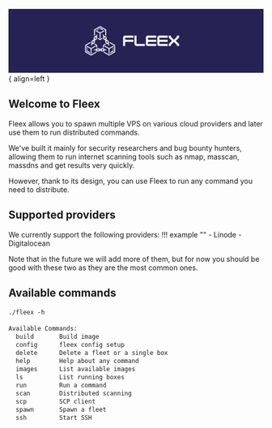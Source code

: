 ![Fleex](img/Fleex_banner.png){ align=left }

## Welcome to Fleex

Fleex allows you to spawn multiple VPS on various cloud providers and later use them to run distributed commands.

We've built it mainly for security researchers and bug bounty hunters, allowing them to run internet scanning tools such as nmap, masscan, massdns and get results very quickly.

However, thank to its design, you can use Fleex to run any command you need to distribute.

## Supported providers

We currently support the following providers:
!!! example ""
    - Linode
    - Digitalocean


Note that in the future we will add more of them, but for now you should be good with these two as they are the most common ones.


## Available commands
```
./fleex -h

Available Commands:
  build       Build image
  config      fleex config setup
  delete      Delete a fleet or a single box
  help        Help about any command
  images      List available images
  ls          List running boxes
  run         Run a command
  scan        Distributed scanning
  scp         SCP client
  spawn       Spawn a fleet
  ssh         Start SSH
```
